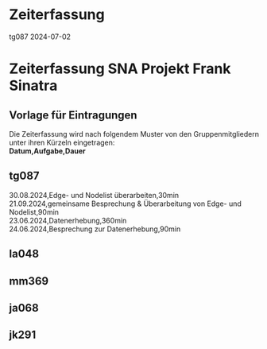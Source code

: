 Zeiterfassung
================
tg087
2024-07-02

# Zeiterfassung SNA Projekt Frank Sinatra

## Vorlage für Eintragungen 

Die Zeiterfassung wird nach folgendem Muster von den Gruppenmitgliedern
unter ihren Kürzeln eingetragen:<br> 
**Datum,Aufgabe,Dauer**

## tg087
30.08.2024,Edge- und Nodelist überarbeiten,30min  
21.09.2024,gemeinsame Besprechung & Überarbeitung von Edge- und Nodelist,90min  
23.06.2024,Datenerhebung,360min  
24.06.2024,Besprechung zur Datenerhebung,90min

## la048

## mm369

## ja068

## jk291

